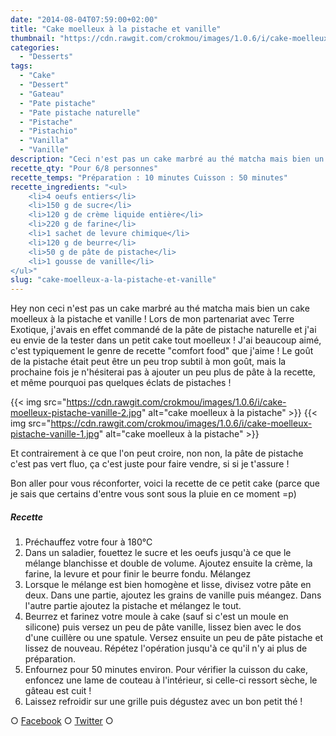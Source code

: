 ```yaml
---
date: "2014-08-04T07:59:00+02:00"
title: "Cake moelleux à la pistache et vanille"
thumbnail: "https://cdn.rawgit.com/crokmou/images/1.0.6/i/cake-moelleux-pistache-vanille.jpg"
categories:
  - "Desserts"
tags:
  - "Cake"
  - "Dessert"
  - "Gateau"
  - "Pate pistache"
  - "Pate pistache naturelle"
  - "Pistache"
  - "Pistachio"
  - "Vanilla"
  - "Vanille"
description: "Ceci n'est pas un cake marbré au thé matcha mais bien un cake moelleux à la pistache et vanille ! J'avais commandé de la pâte de pistache naturelle..."
recette_qty: "Pour 6/8 personnes"
recette_temps: "Préparation : 10 minutes Cuisson : 50 minutes"
recette_ingredients: "<ul>
	<li>4 oeufs entiers</li>
	<li>150 g de sucre</li>
	<li>120 g de crème liquide entière</li>
	<li>220 g de farine</li>
	<li>1 sachet de levure chimique</li>
	<li>120 g de beurre</li>
	<li>50 g de pâte de pistache</li>
	<li>1 gousse de vanille</li>
</ul>"
slug: "cake-moelleux-a-la-pistache-et-vanille"
---
```


Hey non ceci n'est pas un cake marbré au thé matcha mais bien un cake moelleux à la pistache et vanille ! Lors de mon partenariat avec Terre Exotique, j'avais en effet commandé de la pâte de pistache naturelle et j'ai eu envie de la tester dans un petit cake tout moelleux ! J'ai beaucoup aimé, c'est typiquement le genre de recette "comfort food" que j'aime ! Le goût de la pistache était peut être un peu trop subtil à mon goût, mais la prochaine fois je n'hésiterai pas à ajouter un peu plus de pâte à la recette, et même pourquoi pas quelques éclats de pistaches !

{{< img src="https://cdn.rawgit.com/crokmou/images/1.0.6/i/cake-moelleux-pistache-vanille-2.jpg" alt="cake moelleux à la pistache" >}} {{< img src="https://cdn.rawgit.com/crokmou/images/1.0.6/i/cake-moelleux-pistache-vanille-1.jpg" alt="cake moelleux à la pistache" >}}

Et contrairement à ce que l'on peut croire, non non, la pâte de pistache c'est pas vert fluo, ça c'est juste pour faire vendre, si si je t'assure !

Bon aller pour vous réconforter, voici la recette de ce petit cake (parce que je sais que certains d'entre vous sont sous la pluie en ce moment =p)

##### Recette

1.  Préchauffez votre four à 180°C
2.  Dans un saladier, fouettez le sucre et les oeufs jusqu'à ce que le mélange blanchisse et double de volume. Ajoutez ensuite la crème, la farine, la levure et pour finir le beurre fondu. Mélangez
3.  Lorsque le mélange est bien homogène et lisse, divisez votre pâte en deux. Dans une partie, ajoutez les grains de vanille puis méangez. Dans l'autre partie ajoutez la pistache et mélangez le tout.
4.  Beurrez et farinez votre moule à cake (sauf si c'est un moule en silicone) puis versez un peu de pâte vanille, lissez bien avec le dos d'une cuillère ou une spatule. Versez ensuite un peu de pâte pistache et lissez de nouveau. Répétez l'opération jusqu'à ce qu'il n'y ai plus de préparation.
5.  Enfournez pour 50 minutes environ. Pour vérifier la cuisson du cake, enfoncez une lame de couteau à l'intérieur, si celle-ci ressort sèche, le gâteau est cuit !
6.  Laissez refroidir sur une grille puis dégustez avec un bon petit thé !

○ [Facebook](https://www.facebook.com/crokmou.blog) ○ [Twitter](https://twitter.com/Crokmou) ○